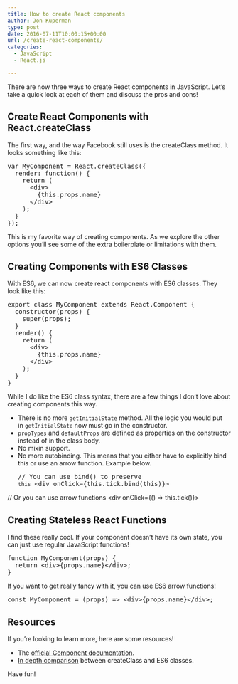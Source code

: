 ```yaml
---
title: How to create React components
author: Jon Kuperman
type: post
date: 2016-07-11T10:00:15+00:00
url: /create-react-components/
categories:
  - JavaScript
  - React.js

---
```

There are now three ways to create React components in JavaScript. Let&#8217;s take a quick look at each of them and discuss the pros and cons!

## Create React Components with React.createClass

The first way, and the way Facebook still uses is the createClass method. It looks something like this:

<pre class="lang:js decode:true">var MyComponent = React.createClass({
  render: function() {
    return (
      &lt;div&gt;
        {this.props.name}
      &lt;/div&gt;
    );
  }
});</pre>

This is my favorite way of creating components. As we explore the other options you&#8217;ll see some of the extra boilerplate or limitations with them.

## Creating Components with ES6 Classes

With ES6, we can now create react components with ES6 classes. They look like this:

<pre class="lang:js decode:true">export class MyComponent extends React.Component {
  constructor(props) {
    super(props);
  }
  render() {
    return (
      &lt;div&gt;
        {this.props.name}
      &lt;/div&gt;
    );
  }
}</pre>

While I do like the ES6 class syntax, there are a few things I don&#8217;t love about creating components this way.

  * There is no more `getInitialState` method. All the logic you would put in `getInitialState` now must go in the constructor.
  * `propTypes` and `defaultProps` are defined as properties on the constructor instead of in the class body.
  * No mixin support.
  * No more autobinding. This means that you either have to explicitly bind this or use an arrow function. Example below. <pre class="lang:default decode:true">// You can use bind() to preserve `this`
&lt;div onClick={this.tick.bind(this)}&gt;

// Or you can use arrow functions
&lt;div onClick={() =&gt; this.tick()}&gt;</pre>

## Creating Stateless React Functions

I find these really cool. If your component doesn&#8217;t have its own state, you can just use regular JavaScript functions!

<pre class="lang:js decode:true ">function MyComponent(props) {
  return &lt;div&gt;{props.name}&lt;/div&gt;;
}</pre>

If you want to get really fancy with it, you can use ES6 arrow functions!

<pre class="lang:js decode:true ">const MyComponent = (props) =&gt; &lt;div&gt;{props.name}&lt;/div&gt;;</pre>

## Resources

If you&#8217;re looking to learn more, here are some resources!

  * The [official Component documentation][1].
  * [In depth comparison][2] between createClass and ES6 classes.

Have fun!

 [1]: https://facebook.github.io/react/docs/reusable-components.html
 [2]: https://toddmotto.com/react-create-class-versus-component/